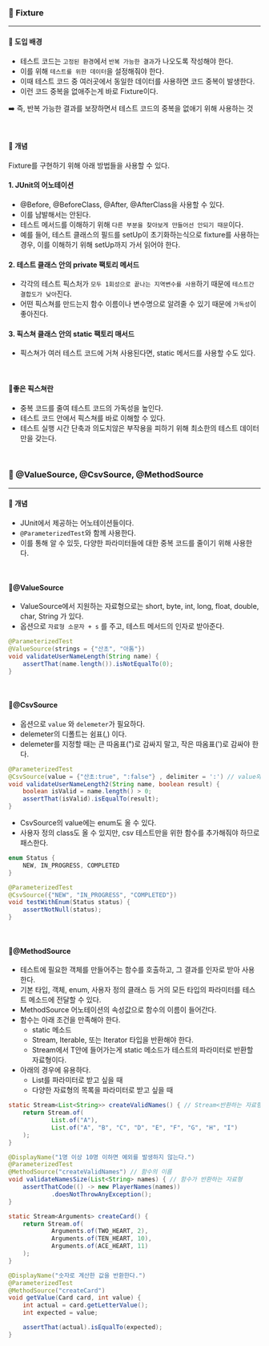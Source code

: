 ### 🔶 Fixture
----
#### 🔸 도입 배경

- 테스트 코드는 `고정된 환경`에서 `반복 가능한 결과`가 나오도록 작성해야 한다.
- 이를 위해 `테스트를 위한 데이터`을 설정해줘야 한다.
- 이때 테스트 코드 중 여러곳에서 동일한 데이터를 사용하면 코드 중복이 발생한다.
- 이런 코드 중복을 없애주는게 바로 Fixture이다.

➡️ 즉, 반복 가능한 결과를 보장하면서 테스트 코드의 중복을 없애기 위해 사용하는 것

<br>

#### 🔸 개념
Fixture를 구현하기 위해 아래 방법들을 사용할 수 있다.

#### 1. JUnit의 어노테이션 
  - @Before, @BeforeClass, @After, @AfterClass을 사용할 수 있다.
  - 이를 남발해서는 안된다.
  - 테스트 메서드를 이해하기 위해 `다른 부분을 찾아보게 만들어선 안되기 때문`이다.
  - 예를 들어, 테스트 클래스의 필드를 setUp이 초기화하는식으로 fixture를 사용하는 경우, 이를 이해하기 위해 setUp까지 가서 읽어야 한다.
#### 2. 테스트 클래스 안의 private 팩토리 메서드
  - 각각의 테스트 픽스처가 `모두 1회성으로 끝나는 지역변수를 사용`하기 때문에 `테스트간 결합도가 낮아`진다.
  - 어떤 픽스쳐를 만드는지 함수 이름이나 변수명으로 알려줄 수 있기 때문에 `가독성`이 좋아진다.
#### 3. 픽스쳐 클래스 안의 static 팩토리 매서드
  - 픽스쳐가 여러 테스트 코드에 거쳐 사용된다면, static 메서드를 사용할 수도 있다.

<br>

#### 🔸좋은 픽스쳐란
- 중복 코드를 줄여 테스트 코드의 가독성을 높인다.
- 테스트 코드 안에서 픽스쳐를 바로 이해할 수 있다.
- 테스트 실행 시간 단축과 의도치않은 부작용을 피하기 위해 최소한의 테스트 데이터만을 갖는다.

<br>

### 🔶 @ValueSource, @CsvSource, @MethodSource
----
#### 🔸 개념
- JUnit에서 제공하는 어노테이션들이다.
- `@ParameterizedTest`와 함께 사용한다.
- 이를 통해 알 수 있듯, 다양한 파라미터들에 대한 중복 코드를 줄이기 위해 사용한다.

<br>

#### 🔸@ValueSource

- ValueSource에서 지원하는 자료형으로는 short, byte, int, long, float, double, char, String 가 있다.
- 옵션으로 `자료형 소문자 + s` 를 주고, 테스트 메서드의 인자로 받아준다.

```java
@ParameterizedTest
@ValueSource(strings = {"산초", "아톰"})
void validateUserNameLength(String name) {
    assertThat(name.length()).isNotEqualTo(0);
}
```

<br>

#### 🔸@CsvSource

- 옵션으로 `value` 와 `delemeter`가 필요하다.
- delemeter의 디폴트는 쉼표(,) 이다.
- delemeter를 지정할 때는 큰 따옴표(")로 감싸지 말고, 작은 따옴표(')로 감싸야 한다.

```java
@ParameterizedTest
@CsvSource(value = {"산초:true", ":false"} , delimiter = ':') // value와 dele구분자는 디폴트가 ,이다
void validateUserNameLength2(String name, boolean result) {
    boolean isValid = name.length() > 0;
    assertThat(isValid).isEqualTo(result);
}
```

- CsvSource의 value에는 enum도 올 수 있다.
- 사용자 정의 class도 올 수 있지만, csv 테스트만을 위한 함수를 추가해줘야 하므로 패스한다.

```java
enum Status {
    NEW, IN_PROGRESS, COMPLETED
}

@ParameterizedTest
@CsvSource({"NEW", "IN_PROGRESS", "COMPLETED"})
void testWithEnum(Status status) {
    assertNotNull(status);
}
```

<br>

#### 🔸@MethodSource
- 테스트에 필요한 객체를 만들어주는 함수를 호출하고, 그 결과를 인자로 받아 사용한다.
- 기본 타입, 객체, enum, 사용자 정의 클래스 등 거의 모든 타입의 파라미터를 테스트 메소드에 전달할 수 있다.
- MethodSource 어노테이션의 속성값으로 함수의 이름이 들어간다.
- 함수는 아래 조건을 만족해야 한다.
  - static 메소드
  - Stream, Iterable, 또는 Iterator 타입을 반환해야 한다.
  - Stream<T>에서 T안에 들어가는게 static 메소드가 테스트의 파라미터로 반환할 자료형이다.
- 아래의 경우에 유용하다.
  - List를 파라미터로 받고 싶을 때
  - 다양한 자료형의 목록을 파라미터로 받고 싶을 때

```java
static Stream<List<String>> createValidNames() { // Stream<반환하는 자료형>
    return Stream.of(
            List.of("A"),
            List.of("A", "B", "C", "D", "E", "F", "G", "H", "I")
    );
}

@DisplayName("1명 이상 10명 이하면 예외를 발생하지 않는다.")
@ParameterizedTest
@MethodSource("createValidNames") // 함수의 이름
void validateNamesSize(List<String> names) { // 함수가 반환하는 자료형
    assertThatCode(() -> new PlayerNames(names))
            .doesNotThrowAnyException();
}

static Stream<Arguments> createCard() {
    return Stream.of(
            Arguments.of(TWO_HEART, 2),
            Arguments.of(TEN_HEART, 10),
            Arguments.of(ACE_HEART, 11)
    );
}

@DisplayName("숫자로 계산한 값을 반환한다.")
@ParameterizedTest
@MethodSource("createCard")
void getValue(Card card, int value) {
    int actual = card.getLetterValue();
    int expected = value;

    assertThat(actual).isEqualTo(expected);
}
```
